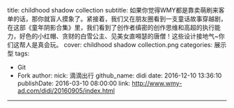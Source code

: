 title: childhood shadow collection
subtitle: 如果你觉得WMY都是靠卖萌刷来客单的话，那你就盲人摸象了。紧接着，我们又在朋友圈看到一支童话故事穿越剧，在这部《童年阴影合集》里，我们看到了创作者缜密的创作思维和高超的执行能力，好色的小红帽、贪财的白雪公主、见美女直嘚瑟的唐僧！这些设计接地气~你们这帮人是真会玩。
cover: childhood shadow collection.png
categories: 展示型
tags:
  - Git
  - Fork
author:
  nick: 滴滴出行
  github_name: didi
date: 2016-12-10 13:36:10
publishDate: 2016-03-10 08:00:00
link: http://www.wmy-ad.com/didi/20160905/index.html
---

<!-- more -->
